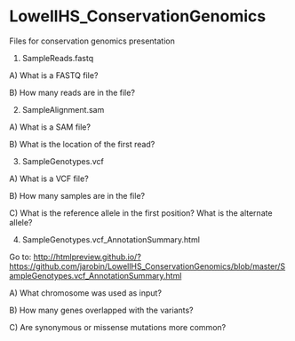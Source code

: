 # LowellHS_ConservationGenomics
Files for conservation genomics presentation

1. SampleReads.fastq

  A) What is a FASTQ file?

  B) How many reads are in the file?


2. SampleAlignment.sam

  A) What is a SAM file?

  B) What is the location of the first read?


3. SampleGenotypes.vcf

  A) What is a VCF file?

  B) How many samples are in the file?

  C) What is the reference allele in the first position? What is the alternate allele?


4. SampleGenotypes.vcf_AnnotationSummary.html

 Go to: http://htmlpreview.github.io/?https://github.com/jarobin/LowellHS_ConservationGenomics/blob/master/SampleGenotypes.vcf_AnnotationSummary.html 

  A) What chromosome was used as input?

  B) How many genes overlapped with the variants?

  C) Are synonymous or missense mutations more common?
